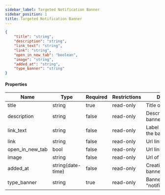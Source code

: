 ```yaml
---
sidebar_label: Targeted Notification Banner
sidebar_position: 1
title: Targeted Notification Banner
---
```


```json
{
    "title": "string",
    "description": "string",
    "link_text": "string",
    "link": "string",
    "open_in_new_tab": "boolean",
    "image": "string",
    "added_at": "string",
    "type_banner": "string"
}

```

#### Properties

|Name|Type|Required|Restrictions|Description|
|---|---|---|---|---|
|title|string|true|read-only|Title of the banner|
|description|string|false|read-only|Description of the banner|
|link_text|string|false|read-only|Label of the link of the banner|
|link|string|false|read-only|Url link of the banner|
|open_in_new_tab|bool|false|read-only|Url link of the banner|
|image|string|false|read-only|Url of an image|
|added_at|string(date-time)|false|read-only|Creation date of the banner|
|type_banner|string|true|read-only|Banner of type "notification_banner"|
